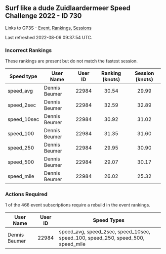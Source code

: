 ## Surf like a dude Zuidlaardermeer Speed Challenge 2022 - ID 730

Links to GP3S - [Event](https://www.gps-speedsurfing.com/default.aspx?mnu=event&val=730), [Rankings](https://www.gps-speedsurfing.com/default.aspx?mnu=eventranking&val=730), [Sessions](https://www.gps-speedsurfing.com/default.aspx?mnu=eventsessions&val=730)

Last refreshed 2022-08-06 09:37:54 UTC.

### Incorrect Rankings

These rankings are present but do not match the fastest session.

| Speed type | User Name | User ID | Ranking (knots) | Session (knots) |
| ---------- | --------- | :-----: | :-------------: | :-------------: |
| speed_avg | Dennis Beumer | 22984 | 30.54 | 29.99 |
| speed_2sec | Dennis Beumer | 22984 | 32.59 | 32.89 |
| speed_10sec | Dennis Beumer | 22984 | 30.92 | 31.02 |
| speed_100 | Dennis Beumer | 22984 | 31.35 | 31.60 |
| speed_250 | Dennis Beumer | 22984 | 29.95 | 30.90 |
| speed_500 | Dennis Beumer | 22984 | 29.07 | 30.17 |
| speed_mile | Dennis Beumer | 22984 | 26.02 | 25.32 |

### Actions Required

1 of the 466 event subscriptions require a rebuild in the event rankings.

| User Name | User ID | Speed Types |
| --------- | :-----: | ----------- |
| Dennis Beumer | 22984 | speed_avg, speed_2sec, speed_10sec, speed_100, speed_250, speed_500, speed_mile |
